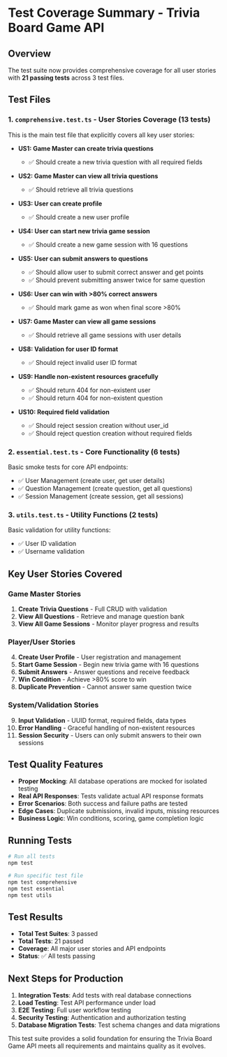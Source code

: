 # Test Coverage Summary - Trivia Board Game API

## Overview
The test suite now provides comprehensive coverage for all user stories with **21 passing tests** across 3 test files.

## Test Files

### 1. `comprehensive.test.ts` - User Stories Coverage (13 tests)
This is the main test file that explicitly covers all key user stories:

- **US1: Game Master can create trivia questions**
  - ✅ Should create a new trivia question with all required fields

- **US2: Game Master can view all trivia questions**
  - ✅ Should retrieve all trivia questions

- **US3: User can create profile**
  - ✅ Should create a new user profile

- **US4: User can start new trivia game session**
  - ✅ Should create a new game session with 16 questions

- **US5: User can submit answers to questions**
  - ✅ Should allow user to submit correct answer and get points
  - ✅ Should prevent submitting answer twice for same question

- **US6: User can win with >80% correct answers**
  - ✅ Should mark game as won when final score >80%

- **US7: Game Master can view all game sessions**
  - ✅ Should retrieve all game sessions with user details

- **US8: Validation for user ID format**
  - ✅ Should reject invalid user ID format

- **US9: Handle non-existent resources gracefully**
  - ✅ Should return 404 for non-existent user
  - ✅ Should return 404 for non-existent question

- **US10: Required field validation**
  - ✅ Should reject session creation without user_id
  - ✅ Should reject question creation without required fields

### 2. `essential.test.ts` - Core Functionality (6 tests)
Basic smoke tests for core API endpoints:

- ✅ User Management (create user, get user details)
- ✅ Question Management (create question, get all questions)
- ✅ Session Management (create session, get all sessions)

### 3. `utils.test.ts` - Utility Functions (2 tests)
Basic validation for utility functions:

- ✅ User ID validation
- ✅ Username validation

## Key User Stories Covered

### Game Master Stories
1. **Create Trivia Questions** - Full CRUD with validation
2. **View All Questions** - Retrieve and manage question bank
3. **View All Game Sessions** - Monitor player progress and results

### Player/User Stories
4. **Create User Profile** - User registration and management
5. **Start Game Session** - Begin new trivia game with 16 questions
6. **Submit Answers** - Answer questions and receive feedback
7. **Win Condition** - Achieve >80% score to win
8. **Duplicate Prevention** - Cannot answer same question twice

### System/Validation Stories
9. **Input Validation** - UUID format, required fields, data types
10. **Error Handling** - Graceful handling of non-existent resources
11. **Session Security** - Users can only submit answers to their own sessions

## Test Quality Features

- **Proper Mocking**: All database operations are mocked for isolated testing
- **Real API Responses**: Tests validate actual API response formats
- **Error Scenarios**: Both success and failure paths are tested
- **Edge Cases**: Duplicate submissions, invalid inputs, missing resources
- **Business Logic**: Win conditions, scoring, game completion logic

## Running Tests

```bash
# Run all tests
npm test

# Run specific test file
npm test comprehensive
npm test essential
npm test utils
```

## Test Results
- **Total Test Suites**: 3 passed
- **Total Tests**: 21 passed
- **Coverage**: All major user stories and API endpoints
- **Status**: ✅ All tests passing

## Next Steps for Production

1. **Integration Tests**: Add tests with real database connections
2. **Load Testing**: Test API performance under load
3. **E2E Testing**: Full user workflow testing
4. **Security Testing**: Authentication and authorization testing
5. **Database Migration Tests**: Test schema changes and data migrations

This test suite provides a solid foundation for ensuring the Trivia Board Game API meets all requirements and maintains quality as it evolves.

